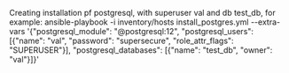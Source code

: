 
Creating installation pf postgresql, with superuser val and db test_db, for example: 
ansible-playbook -i inventory/hosts install_postgres.yml --extra-vars '{"postgresql_module": "@postgresql:12", "postgresql_users": [{"name": "val", "password": "supersecure", "role_attr_flags": "SUPERUSER"}], "postgresql_databases": [{"name": "test_db", "owner": "val"}]}'